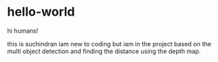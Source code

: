 # hello-world 

hi humans!

this is suchindran iam new to coding but iam in the project based on the multi object detection and finding the distance using the depth map.
